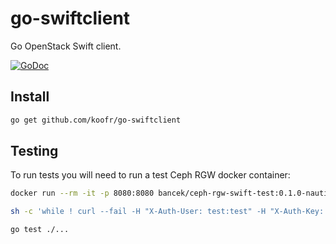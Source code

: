 go-swiftclient
==============

Go OpenStack Swift client.

[![GoDoc](https://godoc.org/github.com/koofr/go-swiftclient?status.png)](https://godoc.org/github.com/koofr/go-swiftclient)

## Install

```sh
go get github.com/koofr/go-swiftclient
```

## Testing

To run tests you will need to run a test Ceph RGW docker container:

```sh
docker run --rm -it -p 8080:8080 bancek/ceph-rgw-swift-test:0.1.0-nautilus

sh -c 'while ! curl --fail -H "X-Auth-User: test:test" -H "X-Auth-Key: test" http://localhost:8080/auth/v1.0 2>/dev/null; do echo "waiting for swift" && sleep 1; done; echo'

go test ./...
```
